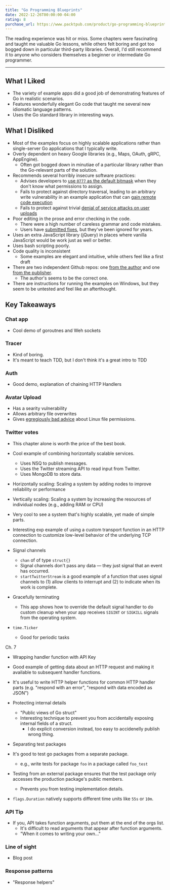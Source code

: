 ```yaml
---
title: "Go Programming Blueprints"
date: 2022-12-26T00:00:00-04:00
rating: 8
purchase_url: https://www.packtpub.com/product/go-programming-blueprints-second-edition/9781786468949
---
```


The reading experience was hit or miss. Some chapters were fascinating and taught me valuable Go lessons, while others felt boring and got too bogged down in particular third-party libraries. Overall, I'd still recommend it to anyone who considers themselves a beginner or intermediate Go programmer.

<!--more-->

---

## What I Liked

- The variety of example apps did a good job of demonstrating features of Go in realistic scenarios.
- Features wonderfully elegant Go code that taught me several new idiomatic language patterns.
- Uses the Go standard library in interesting ways.

## What I Disliked

- Most of the examples focus on highly scalable applications rather than single-server Go applications that I typically write.
- Overly dependent on heavy Google libraries (e.g., Maps, OAuth, gRPC, AppEngine).
  - Often got bogged down in minutiae of a particular library rather than the Go-relevant parts of the solution.
- Recommends several horribly insecure software practices:
  - Advises developers to [use `0777` as the default bitmask](https://github.com/matryer/goblueprints/issues/78) when they don't know what permissions to assign.
  - Fails to protect against directory traversal, leading to an arbitrary write vulnerability in an example application that can [gain remote code execution](https://github.com/matryer/goblueprints/issues/79)
  - Fails to protect against trivial [denial of service attacks on user uploads](https://github.com/matryer/goblueprints/issues/80)
- Poor editing in the prose and error checking in the code.
  - There were a high number of careless grammar and code mistakes.
  - Users have [submitted fixes](https://github.com/matryer/goblueprints/pulls?q=is%3Aopen+is%3Apr), but they've been ignored for years.
- Uses an extra JavaScript library (jQuery) in places where vanilla JavaScript would be work just as well or better.
- Uses bash scripting poorly.
- Code quality is inconsistent
  - Some examples are elegant and intuitive, while others feel like a first draft
- There are two independent Github repos: one [from the author](https://github.com/matryer/goblueprints) and one [from the publisher](https://github.com/PacktPublishing/Go-Programming-Blueprints).
  - The author's seems to be the correct one.
- There are instructions for running the examples on Windows, but they seem to be untested and feel like an afterthought.

## Key Takeaways

### Chat app

- Cool demo of goroutnes and Weh sockets

### Tracer

- Kind of boring.
- It's meant to teach TDD, but I don't think it's a great intro to TDD

### Auth

- Good demo, explanation of chaining HTTP Handlers

### Avatar Upload

- Has a searity vulnerability
- Allows arbitrary file overwrites
- Gives [egregiously bad advice](https://github.com/matryer/goblueprints/issues/78) about Linux file permissions.

### Twitter votes

- This chapter alone is worth the price of the best book.
- Cool example of combining horizontally scalable services.
  - Uses NSQ to publish messages.
  - Uses the Twitter streaming API to read input from Twitter.
  - Uses MongoDB to store data.
- Horizontally scaling: Scaling a system by adding nodes to improve reliability or performance
- Vertically scaling: Scaling a system by increasing the resources of individual nodes (e.g., adding RAM or CPU)
- Very cool to see a system that's highly scalable, yet made of simple parts.
- Interesting exp example of using a custom transport function in an HTTP connection to customize low-level behavior of the underlying TCP connection.

- Signal channels
  - `chan` of of type `struct{}`
  - Signal channels don't pass any data &mdash; they just signal that an event has occurred.
  - `startTwitterStream` is a good example of a function that uses signal channels to (1) allow clients to interrupt and (2) to indicate when its work is complete.
- Gracefully terminating

  - This app shows how to override the default signal handler to do custom cleanup when your app receives `SIGINT` or `SIGKILL` signals from the operating system.

- `time.Ticker`
  - Good for periodic tasks

Ch. 7

- Wrapping handler function with API Key
- Good example of getting data about an HTTP request and making it available to subsequent handler functions.
- It's useful to write HTTP helper functions for common HTTP handler parts (e.g. "respond with an error", "respond with data encoded as JSON")

- Protecting internal details

  - "Public views of Go struct"
  - Interesting technique to prevent you from accidentally exposing internal fields of a struct.
    - I do explicit conversion instead, too easy to accidenelly publish wrong thing.

- Separating test packages
- It's good to test go packages from a separate package.
  - e.g., write tests for package `foo` in a package called `foo_test`
- Testing from an external package ensures that the test package only accesses the production package's public members.

  - Prevents you from testing implementation details.

- `flags.Duration` natively supports different time units like `55s` or `10m`.

### API Tip

- If you, API takes function arguments, put them at the end of the orgs list.
  - It's difficult to read arguments that appear after function arguments.
  - "When it comes to writing your own..."

### Line of sight

- Blog post

### Response patterns

- "Response helpers"
